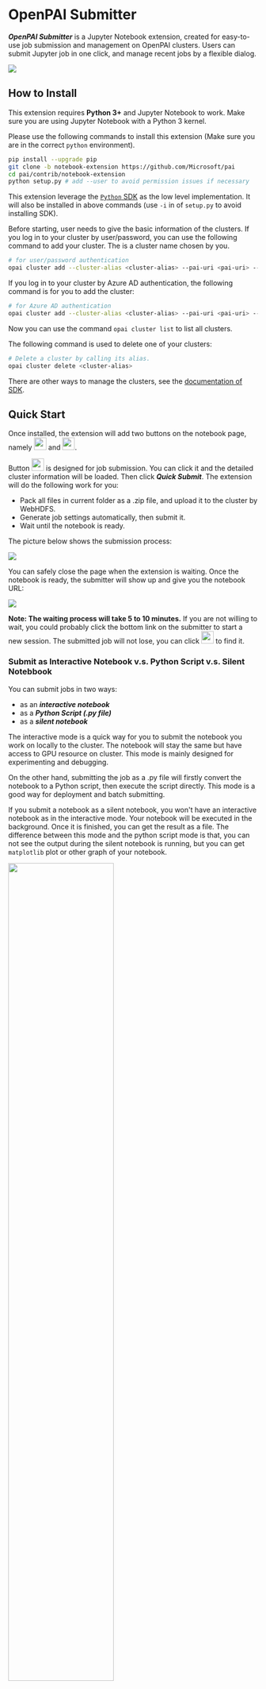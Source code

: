  # OpenPAI Submitter

***OpenPAI Submitter*** is a Jupyter Notebook extension, created for easy-to-use job submission and management on OpenPAI clusters. Users can submit Jupyter job in one click, and manage recent jobs by a flexible dialog.

![](docs_img/submitter-1.gif)

## How to Install

This extension requires **Python 3+** and Jupyter Notebook to work. Make sure you are using Jupyter Notebook with a Python 3 kernel.

Please use the following commands to install this extension (Make sure you are in the correct `python` environment).

```bash
pip install --upgrade pip
git clone -b notebook-extension https://github.com/Microsoft/pai
cd pai/contrib/notebook-extension
python setup.py # add --user to avoid permission issues if necessary
```

This extension leverage the [`Python` SDK](https://github.com/microsoft/pai/tree/master/contrib/python-sdk) as the low level implementation. It will also be installed in above commands (use `-i` in of `setup.py` to avoid installing SDK).

Before starting, user needs to give the basic information of the clusters. If you log in to your cluster by user/password, you can use the following command to add your cluster. The <cluster-alias> is a cluster name chosen by you.
```bash
# for user/password authentication
opai cluster add --cluster-alias <cluster-alias> --pai-uri <pai-uri> --user <user> --password <password>
```
If you log in to your cluster by Azure AD authentication, the following command is for you to add the cluster:
```bash
# for Azure AD authentication
opai cluster add --cluster-alias <cluster-alias> --pai-uri <pai-uri> --user <user> --toke <token>
```

Now you can use the command `opai cluster list` to list all clusters.

The following command is used to delete one of your clusters:
```bash
# Delete a cluster by calling its alias.
opai cluster delete <cluster-alias>
```

There are other ways to manage the clusters, see the [documentation of SDK](../python-sdk).

## Quick Start

Once installed, the extension will add two buttons on the notebook page, namely <img src="./docs_img/submit-button.png" height="25" width="25"> and <img src="./docs_img/job-button.png" height="25" width="25">.

Button <img src="./docs_img/submit-button.png" height="25" width="25"> is designed for job submission. You can click it and the detailed cluster information will be loaded. Then click ***Quick Submit***. The extension will do the following work for you:

- Pack all files in current folder as a .zip file, and upload it to the cluster by WebHDFS.
- Generate job settings automatically, then submit it.
- Wait until the notebook is ready.

The picture below shows the submission process:

![](docs_img/submitter-1.gif)

You can safely close the page when the extension is waiting. Once the notebook is ready, the submitter will show up and give you the notebook URL:

![](docs_img/submitter-2.gif)

**Note: The waiting process will take 5 to 10 minutes.** If you are not willing to wait, you could probably click the bottom link on the submitter to start a new session. The submitted job will not lose, you can click <img src="./docs_img/job-button.png" height="25" width="25"> to find it.

### Submit as Interactive Notebook v.s. Python Script v.s. Silent Notebbook

You can submit jobs in two ways:
- as an ***interactive notebook***
- as a ***Python Script (.py file)***
- as a ***silent notebook***

The interactive mode is a quick way for you to submit the notebook you work on locally to the cluster. The notebook will stay the same but have access to GPU resource on cluster. This mode is mainly designed for experimenting and debugging.

On the other hand, submitting the job as a .py file will firstly convert the notebook to a Python script, then execute the script directly. This mode is a good way for deployment and batch submitting.

If you submit a notebook as a silent notebook, you won't have an interactive notebook as in the interactive mode. Your notebook will be executed in the background. Once it is finished, you can get the result as a file. The difference between this mode and the python script mode is that, you can not see the output during the silent notebook is running, but you can get `matplotlib` plot or other graph of your notebook.

<img src="docs_img/submit-form.png" style="width:65%;" />

### Advanced job configuration

In the submitting panel, user can change basic configuration of the job. However, for the users who want to change the advanced configuration, the extension would receive configuration from `NotebookConfiguration` in the notebook.

For example, after executing below codes in the notebook cell, the extension will configure the job resource specification to 2 GPUs, 16 CPU cores and 32 GB memory.
```python
from openpaisdk.notebook import NotebookConfiguration

NotebookConfiguration.set(
    cpu = 16, memoryMB = "32G", gpu=2
)
```

Execute below codes to have a quick look of all supported items in `NotebookConfiguration`.
```python
# print supported configuration items
NotebookConfiguration.print_supported_items()
```

### Quick Submit v.s. Download Config

Only the pre-defined resource and docker image settings are available, when you use the button *Quick Submit* to submit jobs. If you need different settings, you can click the button *Download Config* to get the job configuration file. Then import it on the web portal for further configuring.

## Job Management
![](docs_img/recent-jobs.gif)

Clicking <img src="./docs_img/job-button.png"  height="20" width="25"> will open the *Recent Jobs* panel. **This panel records all jobs submitted by this extension on this machine** (If a job is submitted in a different way, it won't show up). The panel will show some basic information about your jobs. Also, it will show notebook URL **when the job is submitted as an interactive notebook, and the notebook is ready.** The panel will not show completed jobs by default, but you can use the upper-right toggle to find all jobs.

## How to Update or Uninstall

To update this extension, please use the following commands:
```bash
git clone -b notebook-extension https://github.com/Microsoft/pai
cd pai/contrib/notebook-extension
jupyter nbextension install openpai_submitter
jupyter nbextension enable openpai_submitter/main
```

To disable this extension, please use the following commands:
```bash
jupyter nbextension disable openpai_submitter/main
```

## Known Issues
- This extension is not compatible with *Variable Inspector*.
- This extension is not compatible with AdBlock.

## Feedback

Please use this [link](https://github.com/microsoft/pai/issues/new?title=[Jupyter%20Extension%20Feedback]) for feedbacks.
